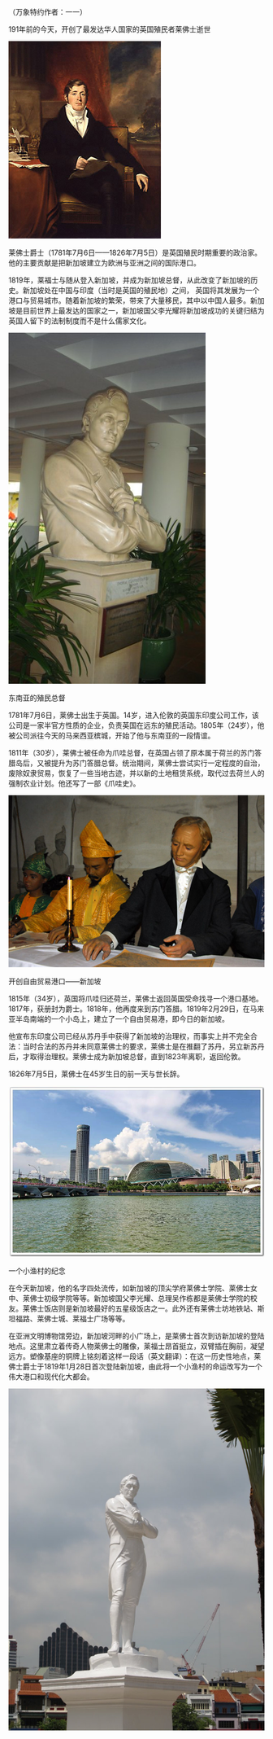 （万象特约作者：一一）

191年前的今天，开创了最发达华人国家的英国殖民者莱佛士逝世

![托马斯·斯坦福·莱佛士爵士](托马斯·斯坦福·莱佛士爵士.jpg)

莱佛士爵士（1781年7月6日——1826年7月5日）是英国殖民时期重要的政治家。他的主要贡献是把新加坡建立为欧洲与亚洲之间的国际港口。

1819年，莱福士与随从登入新加坡，并成为新加坡总督，从此改变了新加坡的历史。新加坡处在中国与印度（当时是英国的殖民地）之间， 英国将其发展为一个港口与贸易城市。随着新加坡的繁荣，带来了大量移民，其中以中国人最多。新加坡是目前世界上最发达的国家之一，新加坡国父李光耀将新加坡成功的关键归结为英国人留下的法制制度而不是什么儒家文化。

![莱福士中学内雕像](莱福士中学内雕像.jpg)

东南亚的殖民总督

1781年7月6日，莱佛士出生于英国。14岁，进入伦敦的英国东印度公司工作，该公司是一家半官方性质的企业，负责英国在远东的殖民活动。1805年（24岁），他被公司派往今天的马来西亚槟城，开始了他与东南亚的一段情谊。 

1811年（30岁），莱佛士被任命为爪哇总督，在英国占领了原本属于荷兰的苏门答腊岛后，又被提升为苏门答腊总督。统治期间，莱佛士尝试实行一定程度的自治，废除奴隶贸易，恢复了一些当地古迹，并以新的土地租赁系统，取代过去荷兰人的强制农业计划。他还写了一部《爪哇史》。

![莱佛士与天猛公（蜡像）订下友好的同盟条约](莱佛士与天猛公（蜡像）订下友好的同盟条约.jpg)

开创自由贸易港口——新加坡

1815年（34岁），英国将爪哇归还荷兰，莱佛士返回英国受命找寻一个港口基地。1817年，获册封为爵士。1818年，他再度来到苏门答腊。1819年2月29日，在马来亚半岛南端的一个小岛上，建立了一个自由贸易港，即今日的新加坡。

他宣布东印度公司已经从苏丹手中获得了新加坡的治理权，而事实上并不完全合法：当时合法的苏丹并未同意莱佛士的要求，莱佛士是在推翻了苏丹，另立新苏丹后，才取得治理权。莱佛士成为新加坡总督，直到1823年离职，返回伦敦。

1826年7月5日，莱佛士在45岁生日的前一天与世长辞。

![莱福士登陆处](莱福士登陆处.jpg)

一个小渔村的纪念

在今天新加坡，他的名字四处流传，如新加坡的顶尖学府莱佛士学院、莱佛士女中、莱佛士初级学院等等。新加坡国父李光耀、总理吴作栋都是莱佛士学院的校友。莱佛士饭店则是新加坡最好的五星级饭店之一。此外还有莱佛士坊地铁站、斯坦福路、莱佛士城、莱福士广场等等。

在亚洲文明博物馆旁边，新加坡河畔的小广场上，是莱佛士首次到访新加坡的登陆地点。这里肃立着传奇人物莱佛士的雕像，莱福士昂首挺立，双臂插在胸前，凝望远方。塑像基座的铜牌上铭刻着这样一段话（英文翻译）：在这一历史性地点，莱佛士爵士于1819年1月28日首次登陆新加坡，由此将一个小渔村的命运改写为一个伟大港口和现代化大都会。

![莱福士雕像](莱福士雕像.jpg)
